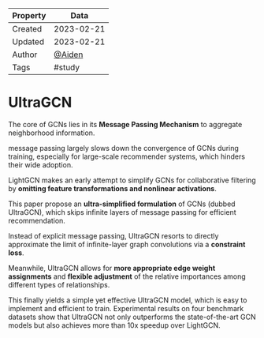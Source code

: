 | Property  | Data |
|-|-|
| Created | 2023-02-21 |
| Updated | 2023-02-21 |
| Author | [@Aiden](https://github.com/Aidenzich) |
| Tags | #study |

# UltraGCN
The core of GCNs lies in its **Message Passing Mechanism** to aggregate neighborhood information. 

message passing largely slows down the convergence of GCNs during training, 
especially for large-scale recommender systems, which hinders their wide adoption. 

LightGCN makes an early attempt to simplify GCNs for collaborative filtering by **omitting feature transformations and nonlinear activations**. 

This paper propose an **ultra-simplified formulation** of GCNs (dubbed UltraGCN), which skips infinite layers of message passing for efficient recommendation. 

Instead of explicit message passing, UltraGCN resorts to directly approximate
the limit of infinite-layer graph convolutions via a **constraint loss**. 

Meanwhile, UltraGCN allows for **more appropriate edge weight assignments** and **flexible adjustment** of the relative importances among different types of relationships.

This finally yields a simple yet effective UltraGCN model, which is easy to implement and efficient to train. Experimental results on four benchmark datasets show that UltraGCN not only outperforms the state-of-the-art GCN models but also achieves more than 10x speedup over LightGCN.